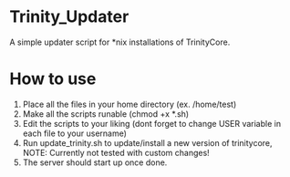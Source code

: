 # Trinity_Updater
A simple updater script for *nix installations of TrinityCore.

# How to use
1. Place all the files in your home directory (ex. /home/test)
2. Make all the scripts runable (chmod +x *.sh)
3. Edit the scripts to your liking (dont forget to change USER variable in each file to your username)
4. Run update_trinity.sh to update/install a new version of trinitycore, NOTE: Currently not tested with custom changes!
5. The server should start up once done.
